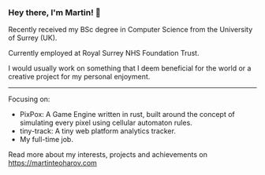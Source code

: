 ### Hey there, I'm Martin! 👋

Recently received my BSc degree in Computer Science from the University of Surrey (UK).

Currently employed at Royal Surrey NHS Foundation Trust.

I would usually work on something that I deem beneficial for the world or a creative project for my personal enjoyment.

---
Focusing on:

- PixPox: A Game Engine written in rust, built around the concept of simulating every pixel using cellular automaton rules.
- tiny-track: A tiny web platform analytics tracker.
- My full-time job.

Read more about my interests, projects and achievements on https://martinteoharov.com

<!--
**martinteoharov/martinteoharov** is a ✨ _special_ ✨ repository because its `README.md` (this file) appears on your GitHub profile.

Here are some ideas to get you started:

- 🔭 I’m currently working on ...
- 🌱 I’m currently learning ...
- 👯 I’m looking to collaborate on ...
- 🤔 I’m looking for help with ...
- 💬 Ask me about ...
- 📫 How to reach me: ...
- 😄 Pronouns: ...
- ⚡ Fun fact: ...
-->
